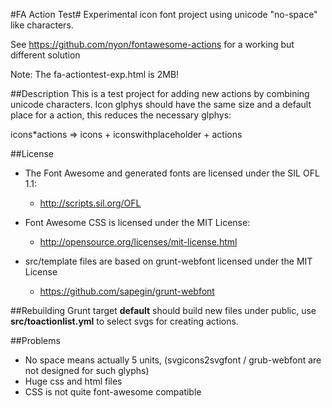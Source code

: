 #FA Action Test#
Experimental icon font project using unicode "no-space" like characters.

See https://github.com/nyon/fontawesome-actions for a working but different solution

Note: The fa-actiontest-exp.html is 2MB!

##Description
This is a test project for adding new actions by combining unicode characters.
Icon glphys should have the same size and a default place for a action, this reduces the necessary glphys:

icons*actions => icons + iconswithplaceholder + actions

##License
- The Font Awesome and generated fonts are licensed under the SIL OFL 1.1:
  - http://scripts.sil.org/OFL

- Font Awesome CSS is licensed under the MIT License:
  - http://opensource.org/licenses/mit-license.html

- src/template files are based on grunt-webfont licensed under the MIT License
  - https://github.com/sapegin/grunt-webfont

##Rebuilding
Grunt target **default** should build new files under public, use **src/toactionlist.yml** to select svgs for creating actions.

##Problems
- No space means actually 5 units, (svgicons2svgfont / grub-webfont are not designed for such glyphs)
- Huge css and html files
- CSS is not quite font-awesome compatible

